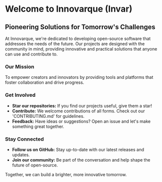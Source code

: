 # Welcome to Innovarque (Invar)

## Pioneering Solutions for Tomorrow's Challenges

At Innovarque, we're dedicated to developing open-source software that addresses the needs of the future. Our projects are designed with the community in mind, providing innovative and practical solutions that anyone can use and contribute to.

### Our Mission
To empower creators and innovators by providing tools and platforms that foster collaboration and drive progress.

### Get Involved
- **Star our repositories:** If you find our projects useful, give them a star!
- **Contribute:** We welcome contributions of all forms. Check out our 'CONTRIBUTING.md' for guidelines.
- **Feedback:** Have ideas or suggestions? Open an issue and let's make something great together.

### Stay Connected
- **Follow us on GitHub:** Stay up-to-date with our latest releases and updates.
- **Join our community:** Be part of the conversation and help shape the future of open-source.

Together, we can build a brighter, more innovative tomorrow.
